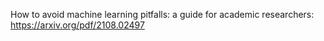 How to avoid machine learning pitfalls: a guide for academic researchers:
https://arxiv.org/pdf/2108.02497

